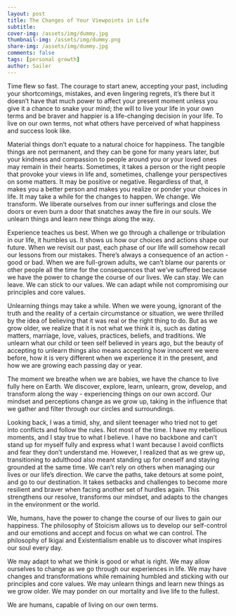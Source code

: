 ```yaml
---
layout: post
title: The Changes of Your Viewpoints in Life
subtitle: 
cover-img: /assets/img/dummy.jpg
thumbnail-img: /assets/img/dummy.png
share-img: /assets/img/dummy.jpg
comments: false
tags: [personal growth]
author: Sailer
---
```


Time flew so fast. The courage to start anew, accepting your past, including your shortcomings, mistakes, and even lingering regrets, it’s there but it doesn’t have that much power to affect your present moment unless you give it a chance to snake your mind; the will to live your life in your own terms and be braver and happier is a life-changing decision in your life. To live on our own terms, not what others have perceived of what happiness and success look like. 

Material things don’t equate to a natural choice for happiness. The tangible things are not permanent, and they can be gone for many years later, but your kindness and compassion to people around you or your loved ones may remain in their hearts. Sometimes, it takes a person or the right people that provoke your views in life and, sometimes, challenge your perspectives on some matters. It may be positive or negative. Regardless of that, it makes you a better person and makes you realize or ponder your choices in life. It may take a while for the changes to happen. We change. We transform. We liberate ourselves from our inner sufferings and close the doors or even burn a door that snatches away the fire in our souls. We unlearn things and learn new things along the way. 

Experience teaches us best. When we go through a challenge or tribulation in our life, it humbles us. It shows us how our choices and actions shape our future. When we revisit our past, each phase of our life will somehow recall our lessons from our mistakes. There’s always a consequence of an action \- good or bad. When we are full-grown adults, we can’t blame our parents or other people all the time for the consequences that we’ve suffered because we have the power to change the course of our lives. We can stay. We can leave. We can stick to our values. We can adapt while not compromising our principles and core values. 

Unlearning things may take a while. When we were young, ignorant of the truth and the reality of a certain circumstance or situation, we were thrilled by the idea of believing that it was real or the right thing to do. But as we grow older, we realize that it is not what we think it is, such as dating matters, marriage, love, values, practices, beliefs, and traditions. We unlearn what our child or teen self believed in years ago, but the beauty of accepting to unlearn things also means accepting how innocent we were before, how it is very different when we experience it in the present, and how we are growing each passing day or year. 

The moment we breathe when we are babies, we have the chance to live fully here on Earth. We discover, explore, learn, unlearn, grow, develop, and transform along the way \- experiencing things on our own accord. Our mindset and perceptions change as we grow up, taking in the influence that we gather and filter through our circles and surroundings. 

Looking back, I was a timid, shy, and silent teenager who tried not to get into conflicts and follow the rules. Not most of the time. I have my rebellious moments, and I stay true to what I believe. I have no backbone and can’t stand up for myself fully and express what I want because I avoid conflicts and fear they don’t understand me. However, I realized that as we grew up, transitioning to adulthood also meant standing up for oneself and staying grounded at the same time. We can’t rely on others when managing our lives or our life’s direction. We carve the paths, take detours at some point, and go to our destination. It takes setbacks and challenges to become more resilient and braver when facing another set of hurdles again. This strengthens our resolve, transforms our mindset, and adapts to the changes in the environment or the world. 

We, humans, have the power to change the course of our lives to gain our happiness. The philosophy of Stoicism allows us to develop our self-control and our emotions and accept and focus on what we can control. The philosophy of Ikigai and Existentialism enable us to discover what inspires our soul every day. 

We may adapt to what we think is good or what is right. We may allow ourselves to change as we go through our experiences in life. We may have changes and transformations while remaining humbled and sticking with our principles and core values. We may unlearn things and learn new things as we grow older. We may ponder on our mortality and live life to the fullest. 

We are humans, capable of living on our own terms. 

